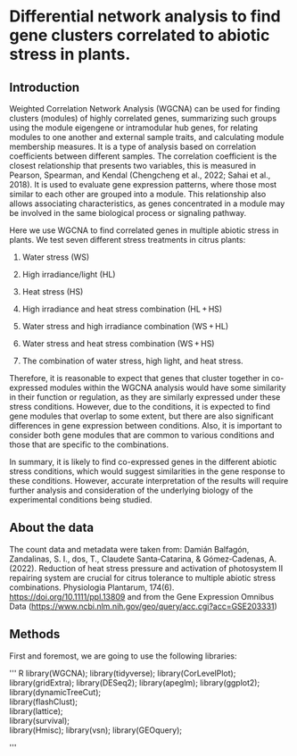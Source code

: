 # Differential network analysis to find gene clusters correlated to abiotic stress in plants.

## Introduction

Weighted Correlation Network Analysis (WGCNA) can be used for finding clusters (modules) of highly correlated genes, summarizing such groups using the module eigengene or intramodular hub genes, for relating modules to one another and external sample traits, and calculating module membership measures. It is a type of analysis based on correlation coefficients between different samples. The correlation coefficient is the closest relationship that presents two variables, this is measured in Pearson, Spearman, and Kendal (Chengcheng et al., 2022; Sahai et al., 2018). It is used to evaluate gene expression patterns, where those most similar to each other are grouped into a module. This relationship also allows associating characteristics, as genes concentrated in a module may be involved in the same biological process or signaling pathway.

Here we use WGCNA to find correlated genes in multiple abiotic stress in plants. We test seven different stress treatments in citrus plants:

1) Water stress (WS)
   
2) High irradiance/light (HL)
   
3) Heat stress (HS)
   
4) High irradiance and heat stress combination (HL + HS)
   
5) Water stress and high irradiance combination (WS + HL)
   
6) Water stress and heat stress combination (WS + HS)
    
7) The combination of water stress, high light, and heat stress.

Therefore, it is reasonable to expect that genes that cluster together in co-expressed modules within the WGCNA analysis would have some similarity in their function or regulation, as they are similarly expressed under these stress conditions. However, due to the conditions, it is expected to find gene modules that overlap to some extent, but there are also significant differences in gene expression between conditions. Also, it is important to consider both gene modules that are common to various conditions and those that are specific to the combinations.

In summary, it is likely to find co-expressed genes in the different abiotic stress conditions, which would suggest similarities in the gene response to these conditions. However, accurate interpretation of the results will require further analysis and consideration of the underlying biology of the experimental conditions being studied.

 ## About the data 
The count data and metadata were taken from: Damián Balfagón, Zandalinas, S. I., dos, T., Claudete Santa‐Catarina, & Gómez‐Cadenas, A. (2022). Reduction of heat stress pressure and activation of photosystem II repairing system are crucial for citrus tolerance to multiple abiotic stress combinations. Physiologia Plantarum, 174(6). https://doi.org/10.1111/ppl.13809 and from the Gene Expression Omnibus Data (https://www.ncbi.nlm.nih.gov/geo/query/acc.cgi?acc=GSE203331) 

## Methods
First and foremost, we are going to use the following libraries:

''' R
library(WGCNA);
library(tidyverse);
library(CorLevelPlot);
library(gridExtra);
library(DESeq2);
library(apeglm);
library(ggplot2);        
library(dynamicTreeCut);   
library(flashClust);        
library(lattice);          
library(survival);          
library(Hmisc); 
library(vsn);
library(GEOquery);

''' 




‌
